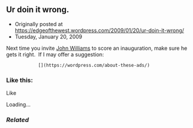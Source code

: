 ## Ur doin it wrong.

 * Originally posted at https://edgeofthewest.wordpress.com/2009/01/20/ur-doin-it-wrong/
 * Tuesday, January 20, 2009

Next time you invite [John Williams](http://en.wikipedia.org/wiki/Superman\_music#Original\_recording\_information) to score an inauguration, make sure he gets it right.  If I may offer a suggestion:



		

			

				[](https://wordpress.com/about-these-ads/)
				

					
				

			

		

### Like this:

Like

 
Loading...

[]()

### _Related_

